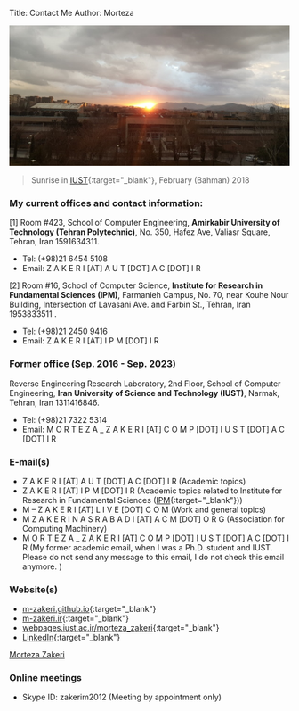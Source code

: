 Title: Contact Me
Author: Morteza


<script src="https://platform.linkedin.com/badges/js/profile.js" async defer type="text/javascript"></script>


![Sunrise in IUST](../static/img/sunrise-in-iust.jpg)

>Sunrise in [IUST](http://www.iust.ac.ir/en){:target="_blank"}, February (Bahman) 2018


### My current offices and contact information:

[1] Room #423, 
School of Computer Engineering, 
**Amirkabir University of Technology (Tehran Polytechnic)**, 
No. 350, Hafez Ave, Valiasr Square, Tehran, Iran 1591634311.
  * Tel: (+98)21 6454 5108 
  * Email: Z A K E R I [AT] A U T [DOT] A C [DOT] I R

[2] Room #16,
School of Computer Science,
**Institute for Research in Fundamental Sciences (IPM)**,
Farmanieh Campus, No. 70, near Kouhe Nour Building,
Intersection of Lavasani Ave. and Farbin St.,
Tehran, Iran 1953833511 . 
  * Tel: (+98)21 2450 9416 
  * Email: Z A K E R I [AT] I P M [DOT] I R


### Former office (Sep. 2016 - Sep. 2023)
Reverse Engineering Research Laboratory, 2nd Floor,
School of Computer Engineering,
**Iran University of Science and Technology (IUST)**,
Narmak, Tehran, Iran 1311416846.
  * Tel: (+98)21 7322 5314
  * Email: M O R T E Z A _ Z A K E R I [AT] C O M P [DOT] I U S T [DOT] A C [DOT] I R


### E-mail(s)
   - Z A K E R I [AT] A U T [DOT] A C [DOT] I R (Academic topics) 
   - Z A K E R I [AT] I P M [DOT] I R (Academic topics related to Institute for Research in Fundamental Sciences ([IPM](https://cs.ipm.ac.ir/){:target="_blank"})) 
   - M – Z A K E R I [AT] L I V E [DOT] C O M (Work and general topics)
   - M Z A K E R I N A S R A B A D I [AT] A C M [DOT] O R G (Association for Computing Machinery)
   - M O R T E Z A _ Z A K E R I [AT] C O M P [DOT] I U S T [DOT] A C [DOT] I R (My former academic email, when I was a Ph.D. student and IUST. Please do not send any message to this email, I do not check this email anymore. )


### Website(s) 

   - [m-zakeri.github.io](https://m-zakeri.github.io/){:target="_blank"}
   - [m-zakeri.ir](http://m-zakeri.ir){:target="_blank"}
   - [webpages.iust.ac.ir/morteza_zakeri](http://webpages.iust.ac.ir/morteza_zakeri/){:target="_blank"}
   - [LinkedIn](https://www.linkedin.com/in/mortazazakeri/){:target="_blank"}

<div class="badge-base LI-profile-badge" data-locale="en_US" data-size="medium" data-theme="light" data-type="VERTICAL" data-vanity="mortazazakeri" data-version="v1"><a class="badge-base__link LI-simple-link" href="https://ir.linkedin.com/in/mortazazakeri?trk=profile-badge">Morteza Zakeri</a></div>
              



### Online meetings

 - Skype ID: zakerim2012 (Meeting by appointment only)

